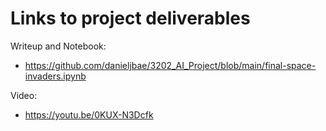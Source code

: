 # Links to project deliverables

Writeup and Notebook:
- https://github.com/danieljbae/3202_AI_Project/blob/main/final-space-invaders.ipynb

Video: 
- https://youtu.be/0KUX-N3Dcfk
